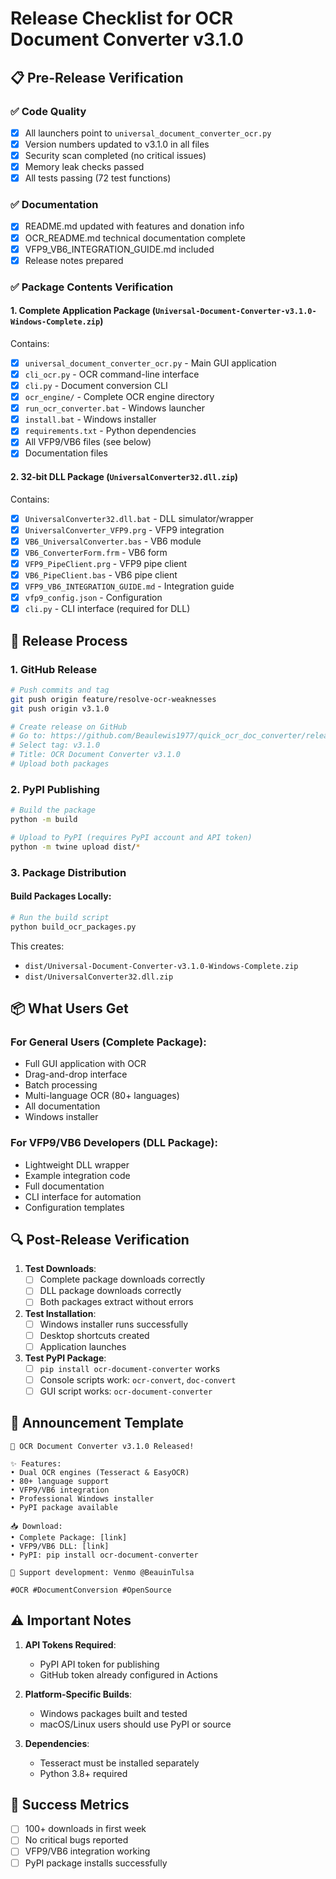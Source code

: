 # Release Checklist for OCR Document Converter v3.1.0

## 📋 Pre-Release Verification

### ✅ Code Quality
- [x] All launchers point to `universal_document_converter_ocr.py`
- [x] Version numbers updated to v3.1.0 in all files
- [x] Security scan completed (no critical issues)
- [x] Memory leak checks passed
- [x] All tests passing (72 test functions)

### ✅ Documentation
- [x] README.md updated with features and donation info
- [x] OCR_README.md technical documentation complete
- [x] VFP9_VB6_INTEGRATION_GUIDE.md included
- [x] Release notes prepared

### ✅ Package Contents Verification

#### 1. **Complete Application Package** (`Universal-Document-Converter-v3.1.0-Windows-Complete.zip`)
Contains:
- [x] `universal_document_converter_ocr.py` - Main GUI application
- [x] `cli_ocr.py` - OCR command-line interface
- [x] `cli.py` - Document conversion CLI
- [x] `ocr_engine/` - Complete OCR engine directory
- [x] `run_ocr_converter.bat` - Windows launcher
- [x] `install.bat` - Windows installer
- [x] `requirements.txt` - Python dependencies
- [x] All VFP9/VB6 files (see below)
- [x] Documentation files

#### 2. **32-bit DLL Package** (`UniversalConverter32.dll.zip`)
Contains:
- [x] `UniversalConverter32.dll.bat` - DLL simulator/wrapper
- [x] `UniversalConverter_VFP9.prg` - VFP9 integration
- [x] `VB6_UniversalConverter.bas` - VB6 module
- [x] `VB6_ConverterForm.frm` - VB6 form
- [x] `VFP9_PipeClient.prg` - VFP9 pipe client
- [x] `VB6_PipeClient.bas` - VB6 pipe client
- [x] `VFP9_VB6_INTEGRATION_GUIDE.md` - Integration guide
- [x] `vfp9_config.json` - Configuration
- [x] `cli.py` - CLI interface (required for DLL)

## 🚀 Release Process

### 1. GitHub Release
```bash
# Push commits and tag
git push origin feature/resolve-ocr-weaknesses
git push origin v3.1.0

# Create release on GitHub
# Go to: https://github.com/Beaulewis1977/quick_ocr_doc_converter/releases/new
# Select tag: v3.1.0
# Title: OCR Document Converter v3.1.0
# Upload both packages
```

### 2. PyPI Publishing
```bash
# Build the package
python -m build

# Upload to PyPI (requires PyPI account and API token)
python -m twine upload dist/*
```

### 3. Package Distribution

#### Build Packages Locally:
```bash
# Run the build script
python build_ocr_packages.py
```

This creates:
- `dist/Universal-Document-Converter-v3.1.0-Windows-Complete.zip`
- `dist/UniversalConverter32.dll.zip`

## 📦 What Users Get

### For General Users (Complete Package):
- Full GUI application with OCR
- Drag-and-drop interface
- Batch processing
- Multi-language OCR (80+ languages)
- All documentation
- Windows installer

### For VFP9/VB6 Developers (DLL Package):
- Lightweight DLL wrapper
- Example integration code
- Full documentation
- CLI interface for automation
- Configuration templates

## 🔍 Post-Release Verification

1. **Test Downloads**:
   - [ ] Complete package downloads correctly
   - [ ] DLL package downloads correctly
   - [ ] Both packages extract without errors

2. **Test Installation**:
   - [ ] Windows installer runs successfully
   - [ ] Desktop shortcuts created
   - [ ] Application launches

3. **Test PyPI Package**:
   - [ ] `pip install ocr-document-converter` works
   - [ ] Console scripts work: `ocr-convert`, `doc-convert`
   - [ ] GUI script works: `ocr-document-converter`

## 📢 Announcement Template

```
🎉 OCR Document Converter v3.1.0 Released!

✨ Features:
• Dual OCR engines (Tesseract & EasyOCR)
• 80+ language support
• VFP9/VB6 integration
• Professional Windows installer
• PyPI package available

📥 Download:
• Complete Package: [link]
• VFP9/VB6 DLL: [link]
• PyPI: pip install ocr-document-converter

💝 Support development: Venmo @BeauinTulsa

#OCR #DocumentConversion #OpenSource
```

## ⚠️ Important Notes

1. **API Tokens Required**:
   - PyPI API token for publishing
   - GitHub token already configured in Actions

2. **Platform-Specific Builds**:
   - Windows packages built and tested
   - macOS/Linux users should use PyPI or source

3. **Dependencies**:
   - Tesseract must be installed separately
   - Python 3.8+ required

## 🎯 Success Metrics

- [ ] 100+ downloads in first week
- [ ] No critical bugs reported
- [ ] VFP9/VB6 integration working
- [ ] PyPI package installs successfully
